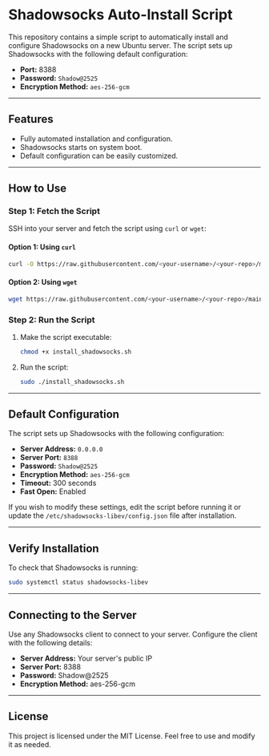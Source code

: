 # Shadowsocks Auto-Install Script

This repository contains a simple script to automatically install and configure Shadowsocks on a new Ubuntu server. The script sets up Shadowsocks with the following default configuration:

- **Port:** 8388
- **Password:** `Shadow@2525`
- **Encryption Method:** `aes-256-gcm`

---

## Features
- Fully automated installation and configuration.
- Shadowsocks starts on system boot.
- Default configuration can be easily customized.

---

## How to Use

### **Step 1: Fetch the Script**

SSH into your server and fetch the script using `curl` or `wget`:

#### Option 1: Using `curl`
```bash
curl -O https://raw.githubusercontent.com/<your-username>/<your-repo>/main/install_shadowsocks.sh
```

#### Option 2: Using `wget`
```bash
wget https://raw.githubusercontent.com/<your-username>/<your-repo>/main/install_shadowsocks.sh
```

### **Step 2: Run the Script**

1. Make the script executable:
   ```bash
   chmod +x install_shadowsocks.sh
   ```

2. Run the script:
   ```bash
   sudo ./install_shadowsocks.sh
   ```

---

## Default Configuration
The script sets up Shadowsocks with the following configuration:

- **Server Address:** `0.0.0.0`
- **Server Port:** `8388`
- **Password:** `Shadow@2525`
- **Encryption Method:** `aes-256-gcm`
- **Timeout:** 300 seconds
- **Fast Open:** Enabled

If you wish to modify these settings, edit the script before running it or update the `/etc/shadowsocks-libev/config.json` file after installation.

---

## Verify Installation

To check that Shadowsocks is running:
```bash
sudo systemctl status shadowsocks-libev
```

---

## Connecting to the Server

Use any Shadowsocks client to connect to your server. Configure the client with the following details:

- **Server Address:** Your server's public IP
- **Server Port:** 8388
- **Password:** Shadow@2525
- **Encryption Method:** aes-256-gcm

---

## License
This project is licensed under the MIT License. Feel free to use and modify it as needed.
